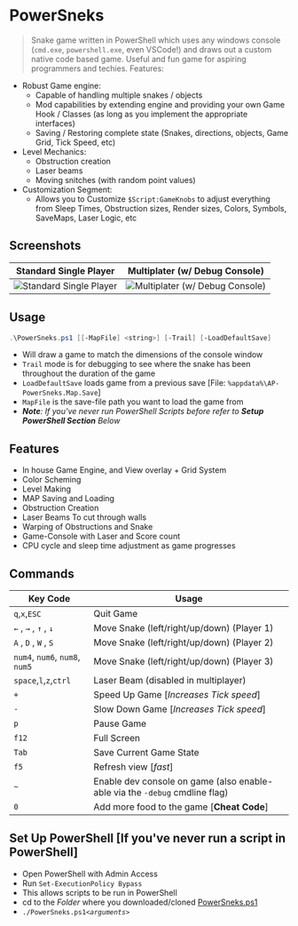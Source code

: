 # PowerSneks
> Snake game written in PowerShell which uses any windows console (`cmd.exe`, `powershell.exe`, even VSCode!) and draws out a custom native code based game. Useful and fun game for aspiring programmers and techies. Features:
- Robust Game engine:
    - Capable of handling multiple snakes / objects
    - Mod capabilities by extending engine and providing your own Game Hook / Classes (as long as you implement the appropriate interfaces)
    - Saving / Restoring complete state (Snakes, directions, objects, Game Grid, Tick Speed, etc)
- Level Mechanics:
    - Obstruction creation
    - Laser beams
    - Moving snitches (with random point values)
- Customization Segment:
    - Allows you to Customize `$Script:GameKnobs` to adjust everything from Sleep Times, Obstruction sizes, Render sizes, Colors, Symbols, SaveMaps, Laser Logic, etc

## Screenshots
Standard Single Player | Multiplater (w/ Debug Console)
--- | ---
![Standard Single Player](https://user-images.githubusercontent.com/5303018/67819656-4fe37300-fa73-11e9-9539-bd7cf05c1f5a.png) | ![Multiplater (w/ Debug Console)](https://user-images.githubusercontent.com/5303018/67819723-9d5fe000-fa73-11e9-8ade-a39dd99e91b4.png)


## Usage
```PowerShell
.\PowerSneks.ps1 [[-MapFile] <string>] [-Trail] [-LoadDefaultSave]
```
- Will draw a game to match the dimensions of the console window
- `Trail` mode is for debugging to see where the snake has been throughout the duration of the game
- `LoadDefaultSave` loads game from a previous save [File: `%appdata%\AP-PowerSneks.Map.Save`]
- `MapFile` is the save-file path you want to load the game from
- *__Note__: If you've never run PowerShell Scripts before refer to __Setup PowerShell Section__ Below*

## Features
- In house Game Engine, and View overlay + Grid System
- Color Scheming
- Level Making
- MAP Saving and Loading
- Obstruction Creation
- Laser Beams To cut through walls
- Warping of Obstructions and Snake
- Game-Console with Laser and Score count
- CPU cycle and sleep time adjustment as game progresses

## Commands
Key Code         | Usage 
---------------- | -----
`q`,`x`,`ESC`    | Quit Game
`←`   , `→`   , `↑`   , `↓`    | Move Snake (left/right/up/down) (Player 1)
`A`   , `D`   , `W`   , `S`    | Move Snake (left/right/up/down) (Player 2)
`num4`, `num6`, `num8`, `num5` | Move Snake (left/right/up/down) (Player 3)
`space`,`l`,`z`,`ctrl` | Laser Beam (disabled in multiplayer)
`+`              | Speed Up Game [*Increases Tick speed*]
`-`              | Slow Down Game [*Increases Tick speed*]
`p`              | Pause Game
`f12`            | Full Screen
`Tab`            | Save Current Game State
`f5`             | Refresh view [*fast*]
`~`              | Enable dev console on game (also enable-able via the `-debug` cmdline flag)
`0`              | Add more food to the game [**Cheat Code**]

## Set Up PowerShell [If you've never run a script in PowerShell]
- Open PowerShell with Admin Access
- Run `Set-ExecutionPolicy Bypass`
- This allows scripts to be run in PowerShell
- cd to the *Folder* where you downloaded/cloned [PowerSneks.ps1](PowerSneks.ps1)
- `./PowerSneks.ps1`*`<arguments>`*

